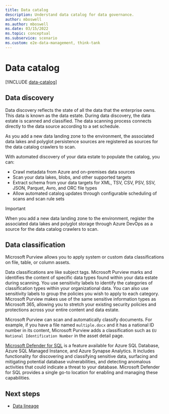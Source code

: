 ```yaml
---
title: Data catalog
description: Understand data catalog for data governance.
author: mboswell
ms.author: mboswell
ms.date: 03/15/2022
ms.topic: conceptual
ms.subservice: scenario
ms.custom: e2e-data-management, think-tank
---
```


# Data catalog

[!INCLUDE [data-catalog](includes/data-catalog.md)]

## Data discovery

Data discovery reflects the state of all the data that the enterprise owns. This data is known as the data estate. During data discovery, the data estate is scanned and classified. The data scanning process connects directly to the data source according to a set schedule.

As you add a new data landing zone to the environment, the associated data lakes and polyglot persistence sources are registered as sources for the data catalog crawlers to scan.

With automated discovery of your data estate to populate the catalog, you can:

- Crawl metadata from Azure and on-premises data sources
- Scan your data lakes, blobs, and other supported targets
- Extract schema from your data targets for XML, TSV, CSV, PSV, SSV, JSON, Parquet, Avro, and ORC file types
- Allow automated catalog updates through configurable scheduling of scans and scan rule sets

> [!IMPORTANT]
> When you add a new data landing zone to the environment, register the associated data lakes and polyglot storage through Azure DevOps as a source for the data catalog crawlers to scan.

## Data classification

Microsoft Purview allows you to apply system or custom data classifications on file, table, or column assets.

Data classifications are like subject tags. Microsoft Purview marks and identifies the content of specific data types found within your data estate during scanning. You use sensitivity labels to identify the categories of classification types within your organizational data. You can also use sensitivity labels to group the policies you wish to apply to each category. Microsoft Purview makes use of the same sensitive information types as Microsoft 365, allowing you to stretch your existing security policies and protections across your entire content and data estate.

Microsoft Purview can scan and automatically classify documents. For example, if you have a file named `multiple.docx` and it has a national ID number in its content, Microsoft Purview adds a classification such as `EU National Identification Number` in the asset detail page.

[Microsoft Defender for SQL](/azure/azure-sql/database/azure-defender-for-sql) is a feature available for Azure SQL Database, Azure SQL Managed Instance, and Azure Synapse Analytics. It includes functionality for discovering and classifying sensitive data, surfacing and mitigating potential database vulnerabilities, and detecting anomalous activities that could indicate a threat to your database. Microsoft Defender for SQL provides a single go-to location for enabling and managing these capabilities.

## Next steps

- [Data lineage](govern-lineage.md)
